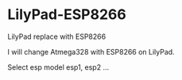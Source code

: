# LilyPad-ESP8266
LilyPad replace with ESP8266

I will change Atmega328 with ESP8266 on LilyPad.

Select esp model esp1, esp2 ...

